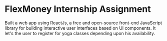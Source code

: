 ﻿# FlexMoney Internship Assignment
Built a web app using ReactJs, a free and open-source front-end JavaScript library for building interactive user interfaces based on UI components.
It let's the user to register for yoga classes depending upon his availability.
